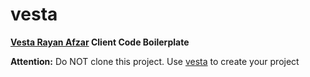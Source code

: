 # vesta

**[Vesta Rayan Afzar](http://vestarayanafzar.com) Client Code Boilerplate**

**Attention:** Do NOT clone this project. Use [vesta](https://github.com/VestaRayanAfzar/vesta) to create your project 